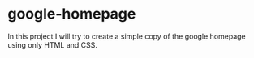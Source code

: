 # google-homepage
In this project I will try to create a simple copy of the google homepage using only HTML and CSS.

